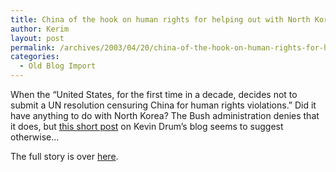 ```yaml
---
title: China of the hook on human rights for helping out with North Korea?
author: Kerim
layout: post
permalink: /archives/2003/04/20/china-of-the-hook-on-human-rights-for-helping-out-with-north-korea/
categories:
  - Old Blog Import
---
```

When the &#8220;United States, for the first time in a decade, decides not to submit a UN resolution censuring China for human rights violations.&#8221; Did it have anything to do with North Korea? The Bush administration denies that it does, but <a href="http://calpundit.blogspot.com/2003_04_13_calpundit_archive.html#92895952" onclick="_gaq.push(['_trackEvent', 'outbound-article', 'http://calpundit.blogspot.com/2003_04_13_calpundit_archive.html#92895952', 'this short post']);" >this short post</a> on Kevin Drum&#8217;s blog seems to suggest otherwise&#8230; 

The full story is over <a href="http://beautifulhorizons.blogspot.com/" onclick="_gaq.push(['_trackEvent', 'outbound-article', 'http://beautifulhorizons.blogspot.com/', 'here']);" >here</a>.


